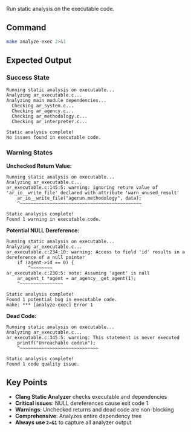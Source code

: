 Run static analysis on the executable code.

## Command
```bash
make analyze-exec 2>&1
```

## Expected Output

### Success State
```
Running static analysis on executable...
Analyzing ar_executable.c...
Analyzing main module dependencies...
  Checking ar_system.c...
  Checking ar_agency.c...
  Checking ar_methodology.c...
  Checking ar_interpreter.c...

Static analysis complete!
No issues found in executable code.
```

### Warning States

**Unchecked Return Value:**
```
Running static analysis on executable...
Analyzing ar_executable.c...
ar_executable.c:145:5: warning: ignoring return value of 'ar_io__write_file' declared with attribute 'warn_unused_result'
    ar_io__write_file("agerun.methodology", data);
    ^~~~~~~~~~~~~~~~~~~~~~~~~~~~~~~~~~~~~~~~~~~~~~

Static analysis complete!
Found 1 warning in executable code.
```

**Potential NULL Dereference:**
```
Running static analysis on executable...
Analyzing ar_executable.c...
ar_executable.c:234:10: warning: Access to field 'id' results in a dereference of a null pointer
    if (agent->id == 0) {
        ^~~~~~~~~
ar_executable.c:230:5: note: Assuming 'agent' is null
    ar_agent_t *agent = ar_agency__get_agent(1);
    ^~~~~~~~~~~~~~~~~

Static analysis complete!
Found 1 potential bug in executable code.
make: *** [analyze-exec] Error 1
```

**Dead Code:**
```
Running static analysis on executable...
Analyzing ar_executable.c...
ar_executable.c:345:5: warning: This statement is never executed
    printf("Unreachable code\n");
    ^~~~~~~~~~~~~~~~~~~~~~~~~~~~~~

Static analysis complete!
Found 1 code quality issue.
```

## Key Points

- **Clang Static Analyzer** checks executable and dependencies
- **Critical issues**: NULL dereferences cause exit code 1
- **Warnings**: Unchecked returns and dead code are non-blocking
- **Comprehensive**: Analyzes entire dependency tree
- **Always use `2>&1`** to capture all analyzer output